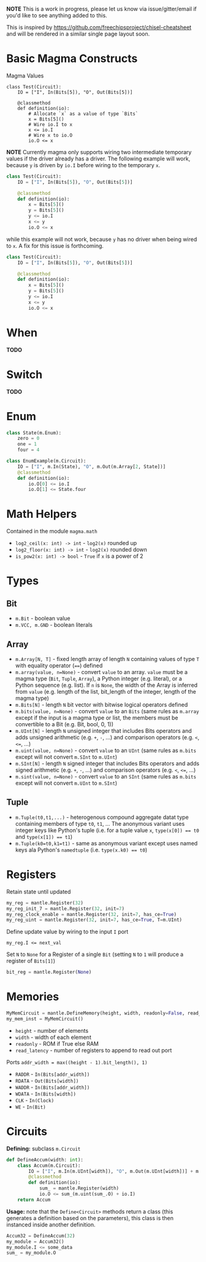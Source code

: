 **NOTE** This is a work in progress, please let us know via issue/gitter/email
if you'd like to see anything added to this.

This is inspired by https://github.com/freechipsproject/chisel-cheatsheet and
will be rendered in a similar single page layout soon.

# Basic Magma Constructs
Magma Values
```
class Test(Circuit):
    IO = ["I", In(Bits[5]), "O", Out(Bits[5])]

    @classmethod
    def definition(io):
        # Allocate `x` as a value of type `Bits`
        x = Bits[5]()
        # Wire io.I to x
        x <= io.I
        # Wire x to io.O
        io.O <= x
```

**NOTE** Currently magma only supports wiring two intermediate temporary values
if the driver already has a driver.  The following example will work, because `y` is 
driven by `io.I` before wiring to the temporary `x`.

```python
class Test(Circuit):
    IO = ["I", In(Bits[5]), "O", Out(Bits[5])]

    @classmethod
    def definition(io):
        x = Bits[5]()
        y = Bits[5]()
        y <= io.I
        x <= y
        io.O <= x
```
while this example will not work, because `y` has no driver when being wired to
`x`.  A fix for this issue is forthcoming.
```python
class Test(Circuit):
    IO = ["I", In(Bits[5]), "O", Out(Bits[5])]

    @classmethod
    def definition(io):
        x = Bits[5]()
        y = Bits[5]()
        y <= io.I
        x <= y
        io.O <= x
```

# When
**TODO**

# Switch
**TODO**

# Enum
```python
class State(m.Enum):
    zero = 0
    one = 1
    four = 4

class EnumExample(m.Circuit):
    IO = ["I", m.In(State), "O", m.Out(m.Array[2, State])]
    @classmethod
    def definition(io):
        io.O[0] <= io.I
        io.O[1] <= State.four
```

# Math Helpers
Contained in the module `magma.math`
* `log2_ceil(x: int) -> int` - `log2(x)` rounded up
* `log2_floor(x: int) -> int` - `log2(x)` rounded down
* `is_pow2(x: int) -> bool` - `True` if `x` is a power of 2

# Types
## Bit
* `m.Bit` - boolean value
* `m.VCC, m.GND` - boolean literals

## Array
* `m.Array[N, T]` - fixed length array of length `N` containing values of type
  `T` with equality operator (`==`) defined
* `m.array(value, n=None)` - convert `value` to an array.  `value` must be a
  magma type (`Bit`, `Tuple`, `Array`), a Python integer (e.g. literal), or a Python
  sequence (e.g. list).  If `n` is `None`, the width of the Array is inferred
  from `value` (e.g. length of the list, bit_length of the integer, length of
  the magma type)
* `m.Bits[N]` - length `N` bit vector with bitwise logical operators defined
* `m.bits(value, n=None)` - convert `value` to an `Bits` (same rules as
  `m.array` except if the input is a magma type or list, the members must be
  convertible to a Bit (e.g. Bit, bool, 0, 1))
* `m.UInt[N]` - length `N` unsigned integer that includes Bits operators and
  adds unsigned arithmetic (e.g. `+`, `-`, ...) and comparison operators (e.g.
  `<`, `<=`, ...)
* `m.uint(value, n=None)` - convert `value` to an `UInt` (same rules as
  `m.bits` except will not convert `m.SInt` to `m.UInt`)
* `m.SInt[N]` - length `N` signed integer that includes Bits operators and
  adds signed arithmetic (e.g. `+`, `-`, ...) and comparison operators (e.g.
  `<`, `<=`, ...)
* `m.sint(value, n=None)` - convert `value` to an `SInt` (same rules as
  `m.bits` except will not convert `m.UInt` to `m.SInt`)

## Tuple
* `m.Tuple(t0,t1,...)` - heterogenous compound aggregate datat type containing members
  of type `t0`, `t1`, ...  The anonymous variant uses integer keys like
  Python's tuple (i.e. for a tuple value `x`, `type(x[0]) == t0` and
  `type(x[1]) == t1`)
* `m.Tuple(k0=t0,k1=t1)` - same as anonymous variant except uses named keys ala
  Python's `namedtuple` (i.e. `type(x.k0) == t0`)

# Registers
Retain state until updated
```python
my_reg = mantle.Register(32)
my_reg_init_7 = mantle.Register(32, init=7)
my_reg_clock_enable = mantle.Register(32, init=7, has_ce=True)
my_reg_uint = mantle.Register(32, init=7, has_ce=True, T=m.UInt)
```
Define update value by wiring to the input `I` port
```
my_reg.I <= next_val
```
Set `N` to `None` for a Register of a single `Bit` (setting `N` to `1` will
produce a register of `Bits[1]`)
```python
bit_reg = mantle.Register(None)
```

# Memories
```python
MyMemCircuit = mantle.DefineMemory(height, width, readonly=False, read_latency=0)
my_mem_inst = MyMemCircuit()
```
* `height` - number of elements
* `width` - width of each element
* `readonly` - ROM if True else RAM
* `read_latency` - number of registers to append to read out port

Ports
`addr_width = max((height - 1).bit_length(), 1)` 
* `RADDR` - `In(Bits[addr_width])`
* `RDATA` - `Out(Bits[width])`
* `WADDR` - `In(Bits[addr_width])`
* `WDATA` - `In(Bits[width])`
* `CLK` - `In(Clock)`
* `WE` - `In(Bit)`

# Circuits
**Defining:** subclass `m.Circuit`
```python
def DefineAccum(width: int):
    class Accum(m.Circuit):
        IO = ["I", m.In(m.UInt[width]), "O", m.Out(m.UInt[width])] + m.ClockInterface()
        @classmethod
        def definition(io):
            sum_ = mantle.Register(width)
            io.O <= sum_(m.uint(sum_.O) + io.I)
    return Accum
```
**Usage:** note that the `Define<Circuit>` methods return a class (this
generates a definition based on the parameters), this class is then instanced
inside another definition.
```python
Accum32 = DefineAccum(32)
my_module = Accum32()
my_module.I <= some_data
sum_ = my_module.O
```
